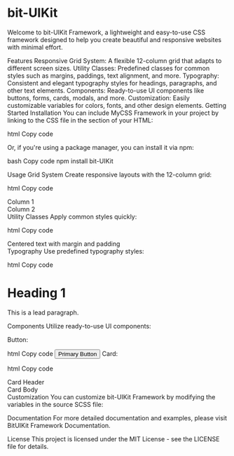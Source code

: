 # bit-UIKit

Welcome to bit-UIKit Framework, a lightweight and easy-to-use CSS framework designed to help you create beautiful and responsive websites with minimal effort.

Features
Responsive Grid System: A flexible 12-column grid that adapts to different screen sizes.
Utility Classes: Predefined classes for common styles such as margins, paddings, text alignment, and more.
Typography: Consistent and elegant typography styles for headings, paragraphs, and other text elements.
Components: Ready-to-use UI components like buttons, forms, cards, modals, and more.
Customization: Easily customizable variables for colors, fonts, and other design elements.
Getting Started
Installation
You can include MyCSS Framework in your project by linking to the CSS file in the <head> section of your HTML:

html
Copy code
<link rel="stylesheet" href="path/to/mycss-framework.css">
Or, if you're using a package manager, you can install it via npm:

bash
Copy code
npm install bit-UIKit

Usage
Grid System
Create responsive layouts with the 12-column grid:

html
Copy code
<div class="container">
  <div class="row">
    <div class="bt-col-6">Column 1</div>
    <div class="bt-col-6">Column 2</div>
  </div>
</div>
Utility Classes
Apply common styles quickly:

html
Copy code
<div class="bt-m-3 bt-p-2 text-center">
  Centered text with margin and padding
</div>
Typography
Use predefined typography styles:

html
Copy code
<h1 class="bt-h1">Heading 1</h1>
<p class="bt-lead">This is a lead paragraph.</p>
Components
Utilize ready-to-use UI components:

Button:

html
Copy code
<button class="bt-btn bt-btn-primary">Primary Button</button>
Card:

html
Copy code
<div class="bt-card">
  <div class="bt-card-header">Card Header</div>
  <div class="bt-card-body">Card Body</div>
</div>
Customization
You can customize bit-UIKit Framework by modifying the variables in the source SCSS file:


Documentation
For more detailed documentation and examples, please visit BitUIKit Framework Documentation.

License
This project is licensed under the MIT License - see the LICENSE file for details.
